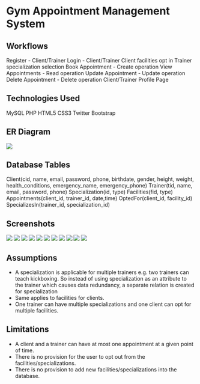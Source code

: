 # Gym Appointment Management System

## Workflows
Register - Client/Trainer
Login - Client/Trainer
Client facilities opt in
Trainer specialization selection
Book Appointment - Create operation
View Appointments - Read operation
Update Appointment - Update operation
Delete Appointment - Delete operation
Client/Trainer Profile Page

## Technologies Used
MySQL
PHP
HTML5
CSS3
Twitter Bootstrap

## ER Diagram
![](website_screenshots/e_r_diagram.png)

## Database Tables
Client(cid, name, email, password, phone, birthdate, gender, height, weight, health_conditions, emergency_name, emergency_phone)
Trainer(tid, name, email, password, phone)
Specialization(id, type)
Facilities(fid, type)
Appointments(client_id, trainer_id, date,time)
OptedFor(client_id, facility_id)
SpecializesIn(trainer_id, specialization_id)

## Screenshots
![](website_screenshots/homepage.png)
![](website_screenshots/client_registration.png)
![](website_screenshots/trainer_registration.png)
![](website_screenshots/client-trainer_login_change_password.png)
![](website_screenshots/page_after_login.png)
![](website_screenshots/choose_facilities.png)
![](website_screenshots/choose_specializations.png)
![](website_screenshots/book_appointments.png)
![](website_screenshots/client_appointments.png)
![](website_screenshots/trainer_appointments.png)
![](website_screenshots/my_profile.png)

## Assumptions
- A specialization is applicable for multiple trainers e.g. two trainers can teach kickboxing. So instead of using specialization as an attribute to the trainer which causes data redundancy, a separate relation is created for specialization
- Same applies to facilities for clients.
- One trainer can have multiple specializations and one client can opt for multiple facilities.

## Limitations
- A client and a trainer can have at most one appointment at a given point of time.
- There is no provision for the user to opt out from the facilities/specializations.
- There is no provision to add new facilities/specializations into the database.

